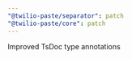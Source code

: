```yaml
---
"@twilio-paste/separator": patch
"@twilio-paste/core": patch
---
```


Improved TsDoc type annotations

